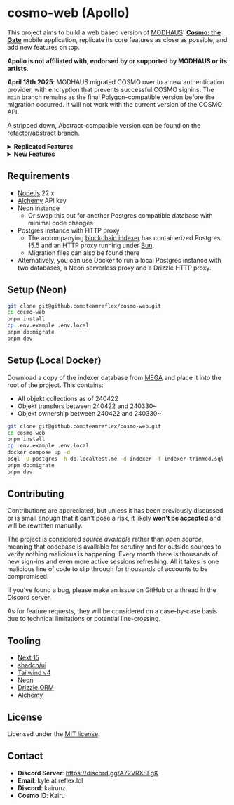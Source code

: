 # cosmo-web (Apollo)

This project aims to build a web based version of [MODHAUS](https://www.mod-haus.com/)' **[Cosmo: the Gate](https://play.google.com/store/apps/details?id=com.modhaus.cosmo)** mobile application, replicate its core features as close as possible, and add new features on top.

**Apollo is not affiliated with, endorsed by or supported by MODHAUS or its artists.**

**April 18th 2025**: MODHAUS migrated COSMO over to a new authentication provider, with encryption that prevents successful COSMO signins. The `main` branch remains as the final Polygon-compatible version before the migration occurred. It will not work with the current version of the COSMO API.

A stripped down, Abstract-compatible version can be found on the [refactor/abstract](https://github.com/teamreflex/cosmo-web/tree/refactor/abstract) branch.

<details>
  <summary><b>Replicated Features</b></summary>

- Signing into COSMO accounts via Ramper magic links
- Viewing in-app news feed and exclusive COSMO content
- Sending objekts over the Polygon blockchain
- Scanning objekt QR codes
- Claiming event rewards
- Completing objekt grids
- View and vote in Gravity events
- View and like Rekord posts
- View activity history, rankings, badges
- Objekt Spin & in-progress recovery

</details>

<details>
  <summary><b>New Features</b></summary>

- "lock" objekts to prevent them from being traded (like the Superstar games)
- View other user's collections via COSMO or Polygon blockchain
- Pin objekts to the top of your profile
- View an index of every released objekt, number of copies and how it's obtained
- Wishlist builder with sharable links
- Calendar to see when monthly COMO drops are coming
- View objekt transfers
- Per member, season and class collection progress breakdowns
- Collection completion leaderboards
- Scan an objekt without claiming
- Indicator for Polygon network disruptions
- Live tracking of gravity results as they're revealed

</details>

## Requirements

- [Node.js](https://nodejs.org/en/) 22.x
- [Alchemy](https://www.alchemy.com/) API key
- [Neon](https://neon.tech/) instance
  - Or swap this out for another Postgres compatible database with minimal code changes
- Postgres instance with HTTP proxy
  - The accompanying [blockchain indexer](https://github.com/teamreflex/cosmo-db) has containerized Postgres 15.5 and an HTTP proxy running under [Bun](https://bun.sh/).
  - Migration files can also be found there
- Alternatively, you can use Docker to run a local Postgres instance with two databases, a Neon serverless proxy and a Drizzle HTTP proxy.

## Setup (Neon)

```bash
git clone git@github.com:teamreflex/cosmo-web.git
cd cosmo-web
pnpm install
cp .env.example .env.local
pnpm db:migrate
pnpm dev
```

## Setup (Local Docker)

Download a copy of the indexer database from [MEGA](https://mega.nz/file/LgkWQKjD#21rkI2A0f1yO5RV712IoJgZHAbWUIn6ntU7p_BHfTtk) and place it into the root of the project. This contains:

- All objekt collections as of 240422
- Objekt transfers between 240422 and 240330~
- Objekt ownership between 240422 and 240330~

```bash
git clone git@github.com:teamreflex/cosmo-web.git
cd cosmo-web
pnpm install
cp .env.example .env.local
docker compose up -d
psql -U postgres -h db.localtest.me -d indexer -f indexer-trimmed.sql
pnpm db:migrate
pnpm dev
```

## Contributing

Contributions are appreciated, but unless it has been previously discussed or is small enough that it can't pose a risk, it likely **won't be accepted** and will be rewritten manually.

The project is considered _source available_ rather than _open source_, meaning that codebase is available for scrutiny and for outside sources to verify nothing malicious is happening. Every month there is thousands of new sign-ins and even more active sessions refreshing. All it takes is one malicious line of code to slip through for thousands of accounts to be compromised.

If you've found a bug, please make an issue on GitHub or a thread in the Discord server.

As for feature requests, they will be considered on a case-by-case basis due to technical limitations or potential line-crossing.

## Tooling

- [Next 15](https://nextjs.org/)
- [shadcn/ui](https://ui.shadcn.com/docs)
- [Tailwind v4](https://tailwindcss.com/)
- [Neon](https://neon.tech/)
- [Drizzle ORM](https://orm.drizzle.team/)
- [Alchemy](https://www.alchemy.com/)

## License

Licensed under the [MIT license](https://github.com/teamreflex/cosmo-web/blob/main/LICENSE.md).

## Contact

- **Discord Server**: https://discord.gg/A72VRX8FgK
- **Email**: kyle at reflex.lol
- **Discord**: kairunz
- **Cosmo ID**: Kairu
